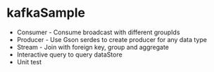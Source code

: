 # kafkaSample
- Consumer - Consume broadcast with different groupIds
- Producer - Use Gson serdes to create producer for any data type
- Stream - Join with foreign key, group and aggregate
- Interactive query to query dataStore
- Unit test

